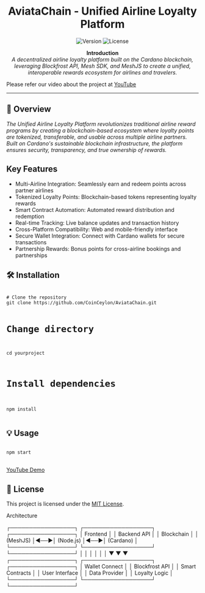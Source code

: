 <!-- README.html for GitHub project -->

<h1 align="center">AviataChain - Unified Airline Loyalty Platform</h1>

<p align="center">
  <img src="https://img.shields.io/badge/version-1.0.0-blue.svg" alt="Version">
  <img src="https://img.shields.io/badge/license-MIT-green.svg" alt="License">
</p>

<p align="center">
  <b>Introduction</b><br>
  <i>A decentralized airline loyalty platform built on the Cardano blockchain, leveraging Blockfrost API, Mesh SDK, and MeshJS to create a unified, interoperable rewards ecosystem for airlines and travelers.</i>
  </p>
  <p align="left"> Please refer our video about the project at <a href="https://youtu.be/1F-MGQkMqLo?si=6FDOQrSBiyk1r3al">YouTube</a>
<hr>

<h2>🚀 Overview</h2>
 <i>The Unified Airline Loyalty Platform revolutionizes traditional airline reward programs by creating a blockchain-based ecosystem where loyalty points are tokenized, transferable, and usable across multiple airline partners. Built on Cardano's sustainable blockchain infrastructure, the platform ensures security, transparency, and true ownership of rewards.</i>

<h2>Key Features</h2>
<ul>
  <li>Multi-Airline Integration: Seamlessly earn and redeem points across partner airlines</li>
<li>Tokenized Loyalty Points: Blockchain-based tokens representing loyalty rewards</li>
<li>Smart Contract Automation: Automated reward distribution and redemption</li>
<li>Real-time Tracking: Live balance updates and transaction history</li>
<li>Cross-Platform Compatibility: Web and mobile-friendly interface</li>
<li>Secure Wallet Integration: Connect with Cardano wallets for secure transactions</li>
<li>Partnership Rewards: Bonus points for cross-airline bookings and partnerships </li>
</ul>

<h2>🛠️ Installation</h2>
<pre>
<code>
# Clone the repository
git clone https://github.com/CoinCeylon/AviataChain.git

# Change directory
cd yourproject

# Install dependencies
npm install
</code>
</pre>

<h2>💡 Usage</h2>
<pre>
<code>
npm start
</code>
</pre>
<p>
<a href="https://youtu.be/1F-MGQkMqLo?si=6FDOQrSBiyk1r3al">YouTube Demo</a></p>

<h2>📄 License</h2>
<p>
  This project is licensed under the <a href="LICENSE">MIT License</a>.
</p>

Architecture

┌─────────────────┐    ┌──────────────────┐    ┌─────────────────┐
│   Frontend      │    │   Backend API    │    │   Blockchain    │
│   (MeshJS)      │◄──►│   (Node.js)      │◄──►│   (Cardano)     │
└─────────────────┘    └──────────────────┘    └─────────────────┘
         │                       │                       │
         │                       │                       │
         ▼                       ▼                       ▼
┌─────────────────┐    ┌──────────────────┐    ┌─────────────────┐
│ Wallet Connect  │    │ Blockfrost API   │    │ Smart Contracts │
│ User Interface  │    │ Data Provider    │    │ Loyalty Logic   │
└─────────────────┘    └──────────────────┘    └─────────────────┘


